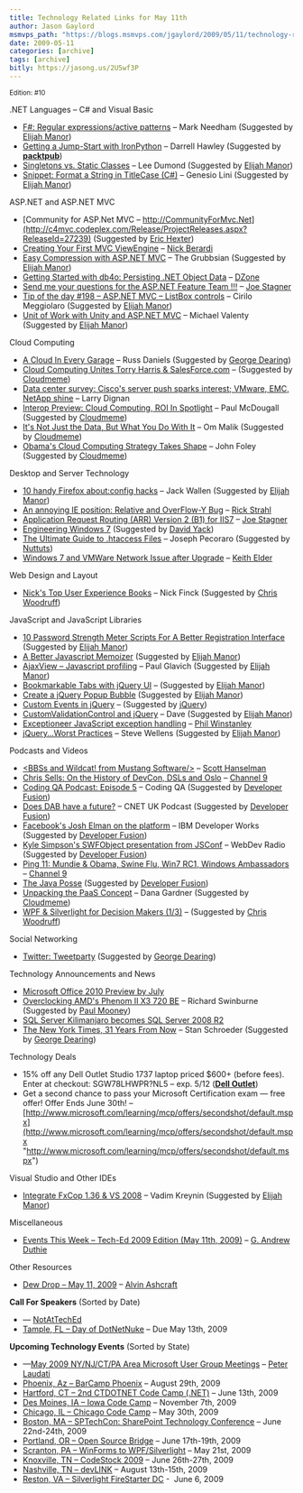 ```yaml
---
title: Technology Related Links for May 11th
author: Jason Gaylord
msmvps_path: "https://blogs.msmvps.com/jgaylord/2009/05/11/technology-related-links-for-may-11th/"
date: 2009-05-11
categories: [archive]
tags: [archive]
bitly: https://jasong.us/2U5wf3P
---
```


<small>Edition: #10</small>

.NET Languages – C# and Visual Basic

-   [F#: Regular expressions/active patterns](http://www.markhneedham.com/blog/2009/05/10/f-regular-expressionsactive-patterns/) – Mark Needham (Suggested by [Elijah Manor](http://twitter.com/elijahmanor))
-   [Getting a Jump-Start with IronPython](http://www.packtpub.com/article/getting-a-jump-start-with-ironpython) – Darrell Hawley (Suggested by **[packtpub](http://twitter.com/packtpub)**)
-   [Singletons vs. Static Classes](http://leedumond.com/blog/singletons-vs-static-classes/) – Lee Dumond (Suggested by [Elijah Manor](http://twitter.com/elijahmanor))
-   [Snippet: Format a String in TitleCase (C#)](http://www.codekeep.net/snippets/e8f73c61-3b0e-4f59-92c6-561ef495ef72.aspx) – Genesio Lini (Suggested by [Elijah Manor](http://twitter.com/elijahmanor))

ASP.NET and ASP.NET MVC

-   [Community for ASP.Net MVC – http://CommunityForMvc.Net](http://c4mvc.codeplex.com/Release/ProjectReleases.aspx?ReleaseId=27239) (Suggested by [Eric Hexter](http://twitter.com/ehexter))
-   [Creating Your First MVC ViewEngine](http://www.coderjournal.com/2009/05/creating-your-first-mvc-viewengine/) – [Nick Berardi](http://twitter.com/nberardi)
-   [Easy Compression with ASP.NET MVC](http://www.thegrubbsian.com/?p=202) – The Grubbsian (Suggested by [Elijah Manor](http://twitter.com/elijahmanor))
-   [Getting Started with db4o: Persisting .NET Object Data](http://refcardz.dzone.com/refcardz/getting-started-db4o?oid=hom10401) – [DZone](http://twitter.com/DZone)
-   [Send me your questions for the ASP.NET Feature Team !!!](http://misfitgeek.com/blog/aspnet/send-me-your-questions-for-the-asp-net-feature-team/) – [Joe Stagner](http://twitter.com/MisfitGeek)
-   [Tip of the day #198 – ASP.NET MVC – ListBox controls](http://ittecture.wordpress.com/2009/04/30/tip-of-the-day-198-asp-net-mvc-listbox-controls/) – Cirilo Meggiolaro (Suggested by [Elijah Manor](http://twitter.com/elijahmanor))
-   [Unit of Work with Unity and ASP.NET MVC](http://mikevalenty.blogspot.com/2009/05/unit-of-work-with-unity.html) – Michael Valenty (Suggested by [Elijah Manor](http://twitter.com/elijahmanor))

Cloud Computing

-   [A Cloud In Every Garage](http://www.forbes.com/2009/05/07/cloud-computing-enterprise-technology-cio-network-cloud-computing.html) – Russ Daniels (Suggested by [George Dearing](http://twitter.com/GeorgeDearing))
-   [Cloud Computing Unites Torry Harris & SalesForce.com](http://www.prurgent.com/2009-05-11/pressrelease38510.htm) – (Suggested by [Cloudmeme](http://twitter.com/cloudmeme))
-   [Data center survey: Cisco's server push sparks interest; VMware, EMC, NetApp shine](http://blogs.zdnet.com/BTL/?p=17751) – Larry Dignan
-   [Interop Preview: Cloud Computing, ROI In Spotlight](http://www.informationweek.com/news/software/hosted/showArticle.jhtml?articleID=217400139&subSection=ROI/TCO) – Paul McDougall (Suggested by [Cloudmeme](http://twitter.com/cloudmeme))
-   [It's Not Just the Data, But What You Do With It](http://gigaom.com/2009/05/10/its-not-the-data-but-what-you-do-with-it/) – Om Malik (Suggested by [Cloudmeme](http://twitter.com/cloudmeme))
-   [Obama's Cloud Computing Strategy Takes Shape](http://www.informationweek.com/blog/main/archives/2009/05/obamas_cloud_co.html;jsessionid=5CIVA3RCEOMDUQSNDLPCKHSCJUNN2JVN) – John Foley (Suggested by [Cloudmeme](http://twitter.com/cloudmeme))

Desktop and Server Technology

-   [10 handy Firefox about:config hacks](http://blogs.techrepublic.com.com/10things/?p=719) – Jack Wallen (Suggested by [Elijah Manor](http://twitter.com/elijahmanor))
-   [An annoying IE position: Relative and OverFlow-Y Bug](http://west-wind.com/Weblog/posts/761008.aspx) – [Rick Strahl](http://twitter.com/rickstrahl)
-   [Application Request Routing (ARR) Version 2 (B1) for IIS7](http://misfitgeek.com/blog/aspnet/application-request-routing-arr-version-2-b1-for-iis7/) – [Joe Stagner](http://twitter.com/MisfitGeek)
-   [Engineering Windows 7](http://blogs.msdn.com/e7/default.aspx) (Suggested by [David Yack](http://twitter.com/davidyack))
-   [The Ultimate Guide to .htaccess Files](http://net.tutsplus.com/tutorials/other/the-ultimate-guide-to-htaccess-files/) – Joseph Pecoraro (Suggested by [Nuttuts](http://twitter.com/nettuts))
-   [Windows 7 and VMWare Network Issue after Upgrade](http://keithelder.net/blog/archive/2009/05/11/windows-7-and-vmware-network-issue-after-upgrade.aspx) – [Keith Elder](http://twitter.com/keithelder)

Web Design and Layout

-   [Nick's Top User Experience Books](http://www.nickfinck.com/blog/entry/nicks_top_user_experience_books) – Nick Finck (Suggested by [Chris Woodruff](http://twitter.com/cwoodruff))

JavaScript and JavaScript Libraries

-   [10 Password Strength Meter Scripts For A Better Registration Interface](http://www.webresourcesdepot.com/10-password-strength-meter-scripts-for-a-better-registration-interface/) (Suggested by [Elijah Manor](http://twitter.com/elijahmanor))
-   [A Better Javascript Memoizer](http://ajaxian.com/archives/a-better-javascript-memoizer) (Suggested by [Elijah Manor](http://twitter.com/elijahmanor))
-   [AjaxView – Javascript profiling](http://weblogs.asp.net/pglavich/archive/2009/05/10/ajaxview-javascript-profiling.aspx) – Paul Glavich (Suggested by [Elijah Manor](http://twitter.com/elijahmanor))
-   [Bookmarkable Tabs with jQuery UI](http://weblog.muledesign.com/2009/05/bookmarkable_tabs_with_jquery_ui.php) – (Suggested by [Elijah Manor](http://twitter.com/elijahmanor))
-   [Create a jQuery Popup Bubble](http://www.dvq.co.nz/web-design/create-a-jquery-popup-bubble-effect/) (Suggested by [Elijah Manor](http://twitter.com/elijahmanor))
-   [Custom Events in jQuery](http://trulyevil.com/2009/05/07/custom-events-in-jquery/) – (Suggested by [jQuery](http://twitter.com/jquery))
-   [CustomValidationControl and jQuery](http://blog.dmbcllc.com/2009/05/11/customvalidationcontrol-and-jquery/) – Dave (Suggested by [Elijah Manor](http://twitter.com/elijahmanor))
-   [Exceptioneer JavaScript exception handling](http://blog.exceptioneer.com/blog/exceptioneer-javascript-exception-handling/) – [Phil Winstanley](http://twitter.com/plip)
-   [jQuery…Worst Practices](http://weblogs.asp.net/stevewellens/archive/2009/05/09/jquery-three-worst-practices.aspx) – Steve Wellens (Suggested by [Elijah Manor](http://twitter.com/elijahmanor))

Podcasts and Videos

-   [<BBSs and Wildcat! from Mustang Software/>](http://hanselminutes.com/default.aspx?showID=179) – [Scott Hanselman](http://twitter.com/shanselman)
-   [Chris Sells: On the History of DevCon, DSLs and Oslo](http://channel9.msdn.com/posts/Charles/Chris-Sells-History-of-DevCon/) – [Channel 9](http://twitter.com/ch9)
-   [Coding QA Podcast: Episode 5](http://www.codingqa.com/index.php?post_id=475884) – Coding QA (Suggested by [Developer Fusion](http://twitter.com/devpodcasts))
-   [Does DAB have a future?](http://crave.cnet.co.uk/podcast/0,250000517,49302221,00.htm) – CNET UK Podcast (Suggested by [Developer Fusion](http://twitter.com/devpodcasts))
-   [Facebook's Josh Elman on the platform](http://www.ibm.com/developerworks/podcast/) – IBM Developer Works (Suggested by [Developer Fusion](http://twitter.com/devpodcasts))
-   [Kyle Simpson's SWFObject presentation from JSConf](http://www.webdevradio.com/index.php?id=90) – WebDev Radio (Suggested by [Developer Fusion](http://twitter.com/devpodcasts))
-   [Ping 11: Mundie & Obama, Swine Flu, Win7 RC1, Windows Ambassadors](http://channel9.msdn.com/shows/PingShow/Ping-11-Mundie--Obama-Swine-Flu-Win7-RC1-Windows-Ambassadors/) – [Channel 9](http://twitter.com/ch9)
-   [The Java Posse](http://javaposse.com/index.php?post_id=476442) (Suggested by [Developer Fusion](http://twitter.com/devpodcasts))
-   [Unpacking the PaaS Concept](http://www.ecommercetimes.com/rsstory/67025.html?wlc=1242056947) – Dana Gardner (Suggested by [Cloudmeme](http://twitter.com/cloudmeme))
-   [WPF & Silverlight for Decision Makers (1/3)](http://www.objectsharp.com/devlounge/pages/videoplayer.aspx?movie=47137a08-7eec-4de7-90a7-ea0d2bbda335) – (Suggested by [Chris Woodruff](http://twitter.com/cwoodruff))

Social Networking

-   [Twitter: Tweetparty](http://tweetparty.com/) (Suggested by [George Dearing](http://twitter.com/GeorgeDearing))

Technology Announcements and News

-   [Microsoft Office 2010 Preview by July](http://microsoft.com)
-   [Overclocking AMD's Phenom II X3 720 BE](http://www.bit-tech.net/hardware/cpus/2009/05/11/overclocking-amd-s-phenom-ii-x3-720-be/1) – Richard Swinburne (Suggested by [Paul Mooney](http://twitter.com/moon))
-   [SQL Server Kilimanjaro becomes SQL Server 2008 R2](http://blogs.msdn.com/wesleyb/archive/2009/05/11/sql-server-kilimanjaro-becomes-sql-server-2008-r2.aspx)
-   [The New York Times, 31 Years From Now](http://mashable.com/2009/05/11/new-york-times-future/) – Stan Schroeder (Suggested by [George Dearing](http://twitter.com/GeorgeDearing))

Technology Deals

-   15% off any Dell Outlet Studio 1737 laptop priced $600+ (before fees). Enter at checkout: SGW78LHWPR?NL5 – exp. 5/12 (**[Dell Outlet](http://twitter.com/DellOutlet)**)
-   Get a second chance to pass your Microsoft Certification exam — free offer! Offer Ends June 30th! – [http://www.microsoft.com/learning/mcp/offers/secondshot/default.mspx](http://www.microsoft.com/learning/mcp/offers/secondshot/default.mspx "http://www.microsoft.com/learning/mcp/offers/secondshot/default.mspx")

Visual Studio and Other IDEs

-   [Integrate FxCop 1.36 & VS 2008](http://vkreynin.wordpress.com/2009/05/09/integrate-fxcop-1-36-vs-2008/) – Vadim Kreynin (Suggested by [Elijah Manor](http://twitter.com/elijahmanor))

Miscellaneous

-   [Events This Week – Tech-Ed 2009 Edition (May 11th, 2009)](http://blogs.msdn.com/gduthie/archive/2009/05/11/events-this-week-tech-ed-2009-edition-may-11th-2009.aspx) – [G. Andrew Duthie](http://twitter.com/devhammer)

Other Resources

-   [Dew Drop – May 11, 2009](http://www.alvinashcraft.com/2009/05/11/dew-drop-may-11-2009/) – [Alvin Ashcraft](http://twitter.com/alvinashcraft)

**Call For Speakers** (Sorted by Date)

-   — [NotAtTechEd](http://www.notatteched.com/)
-   [Tample, FL – Day of DotNetNuke](http://dayofdnn.com/Speakers/tabid/215/Default.aspx) – Due May 13th, 2009

**Upcoming Technology Events** (Sorted by State)

-   —[May 2009 NY/NJ/CT/PA Area Microsoft User Group Meetings](http://blogs.msdn.com/peterlau/archive/2009/05/05/may-2009-area-user-group-meetings.aspx) – [Peter Laudati](http://twitter.com/jrzyshr) 
-   [Phoenix, Az – BarCamp Phoenix](http://barcamp.org/BarCampPhoenix) – August 29th, 2009
-   [Hartford, CT – 2nd CTDOTNET Code Camp (.NET)](http://ctdotnet.org/codecamp2.aspx) – June 13th, 2009
-   [Des Moines, IA – Iowa Code Camp](http://iowacodecamp.com/default.aspx) – November 7th, 2009
-   [Chicago, IL – Chicago Code Camp](http://chicagocodecamp-blogs.eventbrite.com/) – May 30th, 2009
-   [Boston, MA – SPTechCon: SharePoint Technology Conference](http://www.sptechcon.com) – June 22nd-24th, 2009
-   [Portland, OR – Open Source Bridge](http://www.developerfusion.com/event/12569/open-source-bridge/) – June 17th-19th, 2009
-   [Scranton, PA – WinForms to WPF/Silverlight](http://dotnetvalley.com/events/eventdetails.aspx?eventid=80) – May 21st, 2009
-   [Knoxville, TN – CodeStock 2009](http://www.codestock.org/) – June 26th-27th, 2009
-   [Nashville, TN – devLINK](http://devlink.net) – August 13th-15th, 2009
-   [Reston, VA – Silverlight FireStarter DC](http://franksworld.com/blog/archive/2009/05/06/11482.aspx) -  June 6, 2009